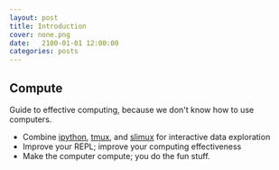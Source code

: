 ```yaml
---
layout: post
title: Introduction
cover: none.png
date:   2100-01-01 12:00:00
categories: posts
---
```


Compute
---

Guide to effective computing, because we don't know how to use computers.

* Combine [ipython](ipython.html), [tmux](tmux.html), and [slimux](slimux.html) for interactive data exploration
* Improve your REPL; improve your computing effectiveness
* Make the computer compute; you do the fun stuff.

